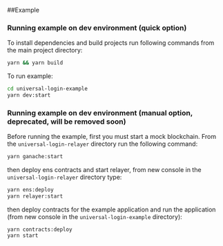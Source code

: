##Example

### Running example on dev environment (quick option)

To install dependencies and build projects run following commands from the main project directory:

```sh
yarn && yarn build
```

To run example:

```sh
cd universal-login-example
yarn dev:start
```

### Running example on dev environment (manual option, deprecated, will be removed soon)

Before running the example, first you must start a mock blockchain. From the `universal-login-relayer` directory run the following command:

```sh
yarn ganache:start
```

then deploy ens contracts and start relayer, from new console in the `universal-login-relayer` directory type:

```sh
yarn ens:deploy
yarn relayer:start
```

then deploy contracts for the example application and run the application (from new console in the `universal-login-example` directory):

```
yarn contracts:deploy
yarn start
```
